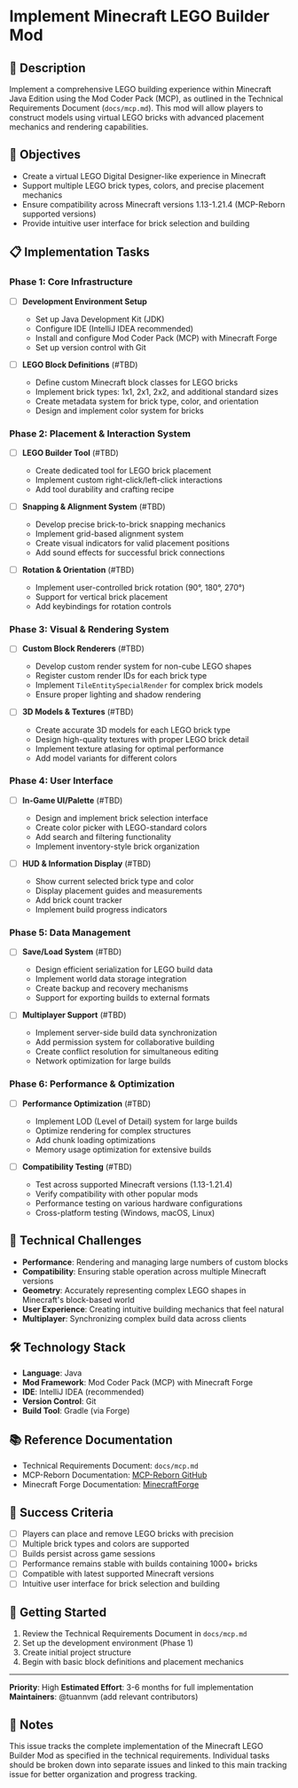 # Implement Minecraft LEGO Builder Mod

## 📝 Description
Implement a comprehensive LEGO building experience within Minecraft Java Edition using the Mod Coder Pack (MCP), as outlined in the Technical Requirements Document (`docs/mcp.md`). This mod will allow players to construct models using virtual LEGO bricks with advanced placement mechanics and rendering capabilities.

## 🎯 Objectives
- Create a virtual LEGO Digital Designer-like experience in Minecraft
- Support multiple LEGO brick types, colors, and precise placement mechanics
- Ensure compatibility across Minecraft versions 1.13-1.21.4 (MCP-Reborn supported versions)
- Provide intuitive user interface for brick selection and building

## 📋 Implementation Tasks

### Phase 1: Core Infrastructure
- [ ] **Development Environment Setup**
  - Set up Java Development Kit (JDK)
  - Configure IDE (IntelliJ IDEA recommended)
  - Install and configure Mod Coder Pack (MCP) with Minecraft Forge
  - Set up version control with Git

- [ ] **LEGO Block Definitions** (#TBD)
  - Define custom Minecraft block classes for LEGO bricks
  - Implement brick types: 1x1, 2x1, 2x2, and additional standard sizes
  - Create metadata system for brick type, color, and orientation
  - Design and implement color system for bricks

### Phase 2: Placement & Interaction System
- [ ] **LEGO Builder Tool** (#TBD)
  - Create dedicated tool for LEGO brick placement
  - Implement custom right-click/left-click interactions
  - Add tool durability and crafting recipe

- [ ] **Snapping & Alignment System** (#TBD)
  - Develop precise brick-to-brick snapping mechanics
  - Implement grid-based alignment system
  - Create visual indicators for valid placement positions
  - Add sound effects for successful brick connections

- [ ] **Rotation & Orientation** (#TBD)
  - Implement user-controlled brick rotation (90°, 180°, 270°)
  - Support for vertical brick placement
  - Add keybindings for rotation controls

### Phase 3: Visual & Rendering System
- [ ] **Custom Block Renderers** (#TBD)
  - Develop custom render system for non-cube LEGO shapes
  - Register custom render IDs for each brick type
  - Implement `TileEntitySpecialRender` for complex brick models
  - Ensure proper lighting and shadow rendering

- [ ] **3D Models & Textures** (#TBD)
  - Create accurate 3D models for each LEGO brick type
  - Design high-quality textures with proper LEGO brick detail
  - Implement texture atlasing for optimal performance
  - Add model variants for different colors

### Phase 4: User Interface
- [ ] **In-Game UI/Palette** (#TBD)
  - Design and implement brick selection interface
  - Create color picker with LEGO-standard colors
  - Add search and filtering functionality
  - Implement inventory-style brick organization

- [ ] **HUD & Information Display** (#TBD)
  - Show current selected brick type and color
  - Display placement guides and measurements
  - Add brick count tracker
  - Implement build progress indicators

### Phase 5: Data Management
- [ ] **Save/Load System** (#TBD)
  - Design efficient serialization for LEGO build data
  - Implement world data storage integration
  - Create backup and recovery mechanisms
  - Support for exporting builds to external formats

- [ ] **Multiplayer Support** (#TBD)
  - Implement server-side build data synchronization
  - Add permission system for collaborative building
  - Create conflict resolution for simultaneous editing
  - Network optimization for large builds

### Phase 6: Performance & Optimization
- [ ] **Performance Optimization** (#TBD)
  - Implement LOD (Level of Detail) system for large builds
  - Optimize rendering for complex structures
  - Add chunk loading optimizations
  - Memory usage optimization for extensive builds

- [ ] **Compatibility Testing** (#TBD)
  - Test across supported Minecraft versions (1.13-1.21.4)
  - Verify compatibility with other popular mods
  - Performance testing on various hardware configurations
  - Cross-platform testing (Windows, macOS, Linux)

## 🚨 Technical Challenges
- **Performance**: Rendering and managing large numbers of custom blocks
- **Compatibility**: Ensuring stable operation across multiple Minecraft versions
- **Geometry**: Accurately representing complex LEGO shapes in Minecraft's block-based world
- **User Experience**: Creating intuitive building mechanics that feel natural
- **Multiplayer**: Synchronizing complex build data across clients

## 🛠 Technology Stack
- **Language**: Java
- **Mod Framework**: Mod Coder Pack (MCP) with Minecraft Forge
- **IDE**: IntelliJ IDEA (recommended)
- **Version Control**: Git
- **Build Tool**: Gradle (via Forge)

## 📚 Reference Documentation
- Technical Requirements Document: `docs/mcp.md`
- MCP-Reborn Documentation: [MCP-Reborn GitHub](https://github.com/Hexeption/MCP-Reborn)
- Minecraft Forge Documentation: [MinecraftForge](https://docs.minecraftforge.net/)

## 🎯 Success Criteria
- [ ] Players can place and remove LEGO bricks with precision
- [ ] Multiple brick types and colors are supported
- [ ] Builds persist across game sessions
- [ ] Performance remains stable with builds containing 1000+ bricks
- [ ] Compatible with latest supported Minecraft versions
- [ ] Intuitive user interface for brick selection and building

## 🚀 Getting Started
1. Review the Technical Requirements Document in `docs/mcp.md`
2. Set up the development environment (Phase 1)
3. Create initial project structure
4. Begin with basic block definitions and placement mechanics

---

**Priority**: High
**Estimated Effort**: 3-6 months for full implementation
**Maintainers**: @tuannvm (add relevant contributors)

## 📝 Notes
This issue tracks the complete implementation of the Minecraft LEGO Builder Mod as specified in the technical requirements. Individual tasks should be broken down into separate issues and linked to this main tracking issue for better organization and progress tracking.